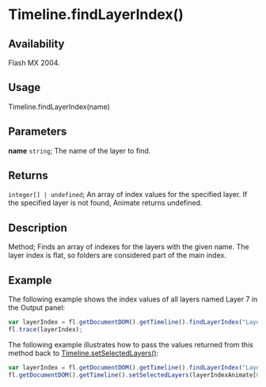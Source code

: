 # Timeline.findLayerIndex()

## Availability

Flash MX 2004.

## Usage

Timeline.findLayerIndex(name)

## Parameters

**name** `string`; The name of the layer to find.

## Returns

`integer[] | undefined`; An array of index values for the specified layer. If the specified layer is not found, Animate returns undefined.

## Description

Method; Finds an array of indexes for the layers with the given name. The layer index is flat, so folders are considered part of the main index.

## Example

The following example shows the index values of all layers named Layer 7 in the Output panel:

```javascript
var layerIndex = fl.getDocumentDOM().getTimeline().findLayerIndex("Layer 7");
fl.trace(layerIndex);
```

The following example illustrates how to pass the values returned from this method back to
[Timeline.setSelectedLayers()](../Timeline_object/Timeline47.md):

```javascript
var layerIndex = fl.getDocumentDOM().getTimeline().findLayerIndex("Layer 1");
fl.getDocumentDOM().getTimeline().setSelectedLayers(layerIndexAnimate[0], true);
```
